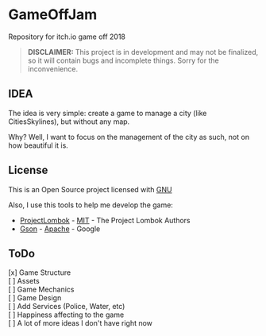 # GameOffJam
Repository for itch.io game off 2018 

> **DISCLAIMER:** This project is in development and may not be finalized, so it will contain bugs and incomplete things. Sorry for the inconvenience.

## IDEA
The idea is very simple: create a game to manage a city (like CitiesSkylines), but without any map.

Why? Well, I want to focus on the management of the city as such, not on how beautiful it is.

## License
This is an Open Source project licensed with [GNU](/LICENSE.md)

Also, I use this tools to help me develop the game:

- [ProjectLombok](https://projectlombok.org/) - [MIT](https://github.com/rzwitserloot/lombok/blob/master/LICENSE) - The Project Lombok Authors
- [Gson](https://github.com/google/gson) - [Apache](https://github.com/google/gson/blob/master/LICENSE) - Google

## ToDo
[x] Game Structure<br>
[ ] Assets<br>
[ ] Game Mechanics<br>
[ ] Game Design<br>
[ ] Add Services (Police, Water, etc)<br>
[ ] Happiness affecting to the game<br>
[ ] A lot of more ideas I don't have right now
